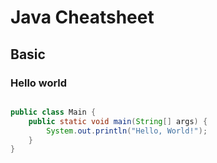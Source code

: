 # Java Cheatsheet

## Basic


### Hello world
```java

public class Main {
    public static void main(String[] args) {
        System.out.println("Hello, World!");
    }
}

```
